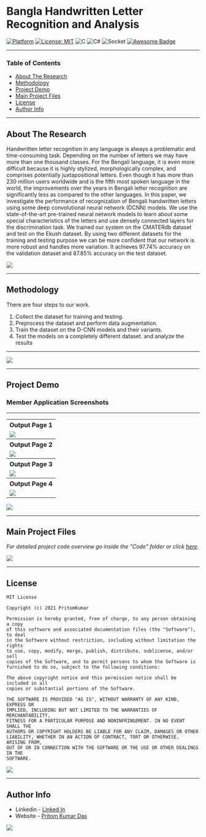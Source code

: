 # Bangla Handwritten Letter Recognition and Analysis

[![Platform](https://img.shields.io/badge/platform-Linux-yellow.svg)](https://www.linux.com)
[![License: MIT](https://img.shields.io/badge/License-MIT-green.svg)](https://opensource.org/licenses/MIT)
![C](https://img.shields.io/badge/c-%2300599C.svg?style=flat-square&logo=c&logoColor=white)
![C#](https://img.shields.io/badge/c%23-%23239120.svg?style=flat-square&logo=c-sharp&logoColor=white)
![Socket](https://img.shields.io/badge/Socket-black?style=flat-square&logo=socket.io&badgeColor=010101)
[![Awesome Badge](https://cdn.rawgit.com/sindresorhus/awesome/d7305f38d29fed78fa85652e3a63e154dd8e8829/media/badge.svg)](https://java-lang.github.io/awesome-java)

---

### Table of Contents

- [About The Research](#about-the-Research)
- [Methodology](#Methodology)
- [Project Demo](#project-demo)
- [Main Project Files](#main-project-files)
- [License](#license)
- [Author Info](#author-info)

---

## About The Research

Handwritten letter recognition in any language is always a problematic and time-consuming task. Depending on the number of letters we may have more than one thousand classes. For the Bengali language, it is even more difficult because it is highly stylized, morphologically complex, and comprises potentially juxtapositional letters. Even though it has more than 230 million users worldwide and is the fifth most spoken language in the world, the
improvements over the years in Bengali letter recognition are significantly less as compared to the other languages. In this paper, we investigate the performance of recognization of Bengali handwritten letters using some deep convolutional neural network (DCNN) models. We use the state-of-the-art pre-trained neural network models to learn about some special characteristics of the letters and use densely connected layers for the discrimination task. We trained our system on the CMATERdb dataset and test on the Ekush dataset. By using two different datasets for the training and testing purpose we can be more confident that our network is more robust and handles more variation. It achieves 97.74% accuracy
on the validation dataset and 87.85% accuracy on the test dataset. 


[![](https://img.shields.io/badge/back%20to%20top-%E2%86%A9-blue)](#Bangla-Handwritten-Letter-Recognition-and-Analysis)

---

## Methodology

There are four steps to our work.

1. Collect the dataset for training and testing.
2. Preprocess the dataset and perform data augmentation.
3. Train the dataset on the D-CNN models and their variants.
4. Test the models on a completely different dataset. and analyze the results
---


[![](https://img.shields.io/badge/back%20to%20top-%E2%86%A9-blue)](#Bangla-Handwritten-Letter-Recognition-and-Analysis)

---

## Project Demo

### Member Application Screenshots

---

<table style="width:100%">
  <tr>
    <th>Output Page 1</th>
  </tr>
  <tr>
    <td><img src="Demo/1.png"/></td>
  </tr>
  <tr>
    <th>Output Page 2</th>
  </tr>
  <tr>
    <td><img src="Demo/2.png"/></td>
  </tr>
  <tr>
    <th>Output Page 3</th>
  </tr>
  <tr>
    <td><img src="Demo/3.png"/></td>
  </tr>
  <tr>
    <th>Output Page 4</th>
  </tr>
  <tr>
    <td><img src="Demo/4.png"/></td>
  </tr>
  
</table>

[![](https://img.shields.io/badge/back%20to%20top-%E2%86%A9-blue)](#Bangla-Handwritten-Letter-Recognition-and-Analysis)

---

## Main Project Files
*For detailed project code overview go inside the "Code" folder or click [here](https://github.com/PritomKumar/SPLproject-1/tree/master/Code).*


[![](https://img.shields.io/badge/back%20to%20top-%E2%86%A9-blue)](#Bangla-Handwritten-Letter-Recognition-and-Analysis)

---

## License

```
MIT License

Copyright (c) 2021 PritomKumar

Permission is hereby granted, free of charge, to any person obtaining a copy
of this software and associated documentation files (the "Software"), to deal
in the Software without restriction, including without limitation the rights
to use, copy, modify, merge, publish, distribute, sublicense, and/or sell
copies of the Software, and to permit persons to whom the Software is
furnished to do so, subject to the following conditions:

The above copyright notice and this permission notice shall be included in all
copies or substantial portions of the Software.

THE SOFTWARE IS PROVIDED "AS IS", WITHOUT WARRANTY OF ANY KIND, EXPRESS OR
IMPLIED, INCLUDING BUT NOT LIMITED TO THE WARRANTIES OF MERCHANTABILITY,
FITNESS FOR A PARTICULAR PURPOSE AND NONINFRINGEMENT. IN NO EVENT SHALL THE
AUTHORS OR COPYRIGHT HOLDERS BE LIABLE FOR ANY CLAIM, DAMAGES OR OTHER
LIABILITY, WHETHER IN AN ACTION OF CONTRACT, TORT OR OTHERWISE, ARISING FROM,
OUT OF OR IN CONNECTION WITH THE SOFTWARE OR THE USE OR OTHER DEALINGS IN THE
SOFTWARE.

```

[![](https://img.shields.io/badge/back%20to%20top-%E2%86%A9-blue)](#Bangla-Handwritten-Letter-Recognition-and-Analysis)

---

## Author Info

- Linkedin - [Linked In](https://www.linkedin.com/in/pritomkumar/fr)
- Website - [Pritom Kumar Das](https://sites.google.com/view/pritom-kumar-das/)

[![](https://img.shields.io/badge/back%20to%20top-%E2%86%A9-blue)](#Bangla-Handwritten-Letter-Recognition-and-Analysis)
